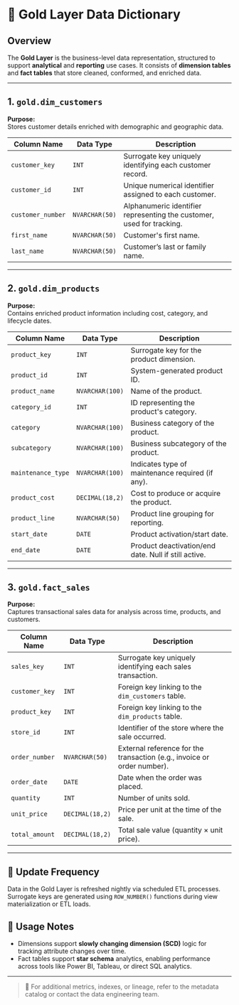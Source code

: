 # 📘 Gold Layer Data Dictionary

## Overview

The **Gold Layer** is the business-level data representation, structured to support **analytical** and **reporting** use cases. It consists of **dimension tables** and **fact tables** that store cleaned, conformed, and enriched data.

---

## 1. `gold.dim_customers`

**Purpose:**  
Stores customer details enriched with demographic and geographic data.

| Column Name      | Data Type      | Description                                                              |
|------------------|----------------|--------------------------------------------------------------------------|
| `customer_key`   | `INT`          | Surrogate key uniquely identifying each customer record.                 |
| `customer_id`    | `INT`          | Unique numerical identifier assigned to each customer.                   |
| `customer_number`| `NVARCHAR(50)` | Alphanumeric identifier representing the customer, used for tracking.    |
| `first_name`     | `NVARCHAR(50)` | Customer's first name.                                                   |
| `last_name`      | `NVARCHAR(50)` | Customer’s last or family name.                                          |

---

## 2. `gold.dim_products`

**Purpose:**  
Contains enriched product information including cost, category, and lifecycle dates.

| Column Name        | Data Type        | Description                                                              |
|--------------------|------------------|--------------------------------------------------------------------------|
| `product_key`       | `INT`            | Surrogate key for the product dimension.                                 |
| `product_id`        | `INT`            | System-generated product ID.                                             |
| `product_name`      | `NVARCHAR(100)`  | Name of the product.                                                     |
| `category_id`       | `INT`            | ID representing the product's category.                                  |
| `category`          | `NVARCHAR(100)`  | Business category of the product.                                        |
| `subcategory`       | `NVARCHAR(100)`  | Business subcategory of the product.                                     |
| `maintenance_type`  | `NVARCHAR(100)`  | Indicates type of maintenance required (if any).                         |
| `product_cost`      | `DECIMAL(18,2)`  | Cost to produce or acquire the product.                                  |
| `product_line`      | `NVARCHAR(50)`   | Product line grouping for reporting.                                     |
| `start_date`        | `DATE`           | Product activation/start date.                                           |
| `end_date`          | `DATE`           | Product deactivation/end date. Null if still active.                     |

---

## 3. `gold.fact_sales`

**Purpose:**  
Captures transactional sales data for analysis across time, products, and customers.

| Column Name       | Data Type        | Description                                                              |
|-------------------|------------------|--------------------------------------------------------------------------|
| `sales_key`        | `INT`            | Surrogate key uniquely identifying each sales transaction.               |
| `customer_key`     | `INT`            | Foreign key linking to the `dim_customers` table.                        |
| `product_key`      | `INT`            | Foreign key linking to the `dim_products` table.                         |
| `store_id`         | `INT`            | Identifier of the store where the sale occurred.                         |
| `order_number`     | `NVARCHAR(50)`   | External reference for the transaction (e.g., invoice or order number).  |
| `order_date`       | `DATE`           | Date when the order was placed.                                          |
| `quantity`         | `INT`            | Number of units sold.                                                    |
| `unit_price`       | `DECIMAL(18,2)`  | Price per unit at the time of the sale.                                  |
| `total_amount`     | `DECIMAL(18,2)`  | Total sale value (quantity × unit price).                                |

---

## 🔄 Update Frequency

Data in the Gold Layer is refreshed nightly via scheduled ETL processes. Surrogate keys are generated using `ROW_NUMBER()` functions during view materialization or ETL loads.

## 🧠 Usage Notes

- Dimensions support **slowly changing dimension (SCD)** logic for tracking attribute changes over time.
- Fact tables support **star schema** analytics, enabling performance across tools like Power BI, Tableau, or direct SQL analytics.

---

> 📌 For additional metrics, indexes, or lineage, refer to the metadata catalog or contact the data engineering team.
